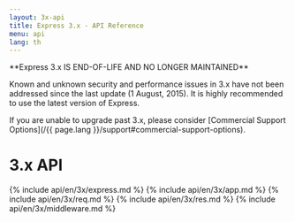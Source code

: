 ```yaml
---
layout: 3x-api
title: Express 3.x - API Reference
menu: api
lang: th
---
```

<div id="api-doc" markdown="1">

  <div class="doc-box doc-warn" markdown="1">
 **Express 3.x IS END-OF-LIFE AND NO LONGER MAINTAINED**

  Known and unknown security and performance issues in 3.x have not been addressed since the last update (1 August, 2015). It is highly recommended to use the latest version of Express.

  If you are unable to upgrade past 3.x, please consider [Commercial Support Options](/{{ page.lang }}/support#commercial-support-options).
  </div>

  <h1>3.x API</h1>

  {% include api/en/3x/express.md %}
  {% include api/en/3x/app.md %}
  {% include api/en/3x/req.md %}
  {% include api/en/3x/res.md %}
  {% include api/en/3x/middleware.md %}

</div>
